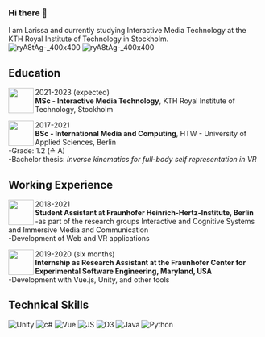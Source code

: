 ### Hi there 👋
I am Larissa and currently studying Interactive Media Technology at the KTH Royal Institute of Technology in Stockholm.  
![ryA8tAg-_400x400](https://img.shields.io/badge/LinkedIn-0077B5?style=for-the-badge&logo=linkedin&logoColor=white)
![ryA8tAg-_400x400]( 	https://img.shields.io/badge/Gmail-D14836?style=for-the-badge&logo=gmail&logoColor=white)

Education
-------
   <img
     align="left"
        width="50px"
        height="50px"
        src="https://user-images.githubusercontent.com/40071882/163421545-5e430da1-25b5-4692-a8de-1d8ad62a8af4.png"
      /> 
2021-2023 (expected)  
**MSc - Interactive Media Technology**, KTH Royal Institute of Technology, Stockholm

<img
     align="left"
        width="50px"
        src="https://user-images.githubusercontent.com/40071882/163423085-a5a85cb1-50e9-4a95-8b65-4b55b6e7d6cc.png"
      />
2017-2021  
**BSc - International Media and Computing**, HTW - University of Applied Sciences, Berlin  
-Grade: 1.2 (≙ A)  
-Bachelor thesis: *Inverse kinematics for full-body self representation in VR*
  
Working Experience
-------
<img
     align="left"
        width="50px"
        src="https://user-images.githubusercontent.com/40071882/163423840-fd9d707f-43f4-4697-a2c8-049045da4a5f.png"
      />
2018-2021  
**Student Assistant at Fraunhofer Heinrich-Hertz-Institute, Berlin**  
-as part of the research groups Interactive and Cognitive Systems and Immersive Media and Communication  
-Development of Web and VR applications

<img
     align="left"
        width="50px"
        src="https://user-images.githubusercontent.com/40071882/163423967-fc4cbc18-1106-4c11-aa32-6740943b869b.png"
      />
2019-2020 (six months)  
**Internship as Research Assistant at the Fraunhofer Center for Experimental  Software Engineering, Maryland, USA**  
-Development with Vue.js, Unity, and other tools

 
Technical Skills
-------
![Unity](https://img.shields.io/badge/Unity-100000?style=for-the-badge&logo=unity&logoColor=white)
![c#](https://img.shields.io/badge/C%23-239120?style=for-the-badge&logo=c-sharp&logoColor=white)
![Vue](https://img.shields.io/badge/Vue.js-35495E?style=for-the-badge&logo=vue.js&logoColor=4FC08D)
![JS](https://img.shields.io/badge/JavaScript-F7DF1E?style=for-the-badge&logo=javascript&logoColor=black)
![D3](https://camo.githubusercontent.com/67c208d052be83838e7481b47cc2fcf47b9e1faf527aed94f109876212cbab72/68747470733a2f2f696d672e736869656c64732e696f2f7374617469632f76313f7374796c653d666f722d7468652d6261646765266d6573736167653d44332e6a7326636f6c6f723d323232323232266c6f676f3d44332e6a73266c6f676f436f6c6f723d463941303343266c6162656c3d)
![Java](https://img.shields.io/badge/Java-ED8B00?style=for-the-badge&logo=java&logoColor=white)
![Python](https://img.shields.io/badge/Python-3776AB?style=for-the-badge&logo=python&logoColor=white)







<!--<table>
  <tr>
    <td valign="top" width="400px">
      <a target="_blank" href="https://github.com/LariWa/Traili">
        <img
          align="center"
          src="https://github-readme-stats.vercel.app/api/pin/?username=LariWa&repo=Traili"
      /></a>
      <p></p>
      <img
        width="400px"
        height="300px"
        src="https://user-images.githubusercontent.com/40071882/161981801-34056058-17d2-4bda-b045-655804ec9484.PNG"
      />
    </td>
    <td valign="top" width="400px">
      <a target="_blank" href="https://github.com/LariWa/VR-locomotion">
        <img
          align="center"
          src="https://github-readme-stats.vercel.app/api/pin/?username=LariWa&repo=VR-locomotion"
      /></a>
      <p></p>
      <img
        width="400px"
        height="300px"
        src="https://user-images.githubusercontent.com/40071882/161981801-34056058-17d2-4bda-b045-655804ec9484.PNG"
      />
    </td>
  </tr>
</table>-->
